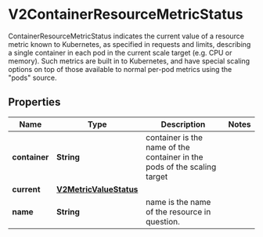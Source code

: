 

# V2ContainerResourceMetricStatus

ContainerResourceMetricStatus indicates the current value of a resource metric known to Kubernetes, as specified in requests and limits, describing a single container in each pod in the current scale target (e.g. CPU or memory).  Such metrics are built in to Kubernetes, and have special scaling options on top of those available to normal per-pod metrics using the \"pods\" source.
## Properties

Name | Type | Description | Notes
------------ | ------------- | ------------- | -------------
**container** | **String** | container is the name of the container in the pods of the scaling target | 
**current** | [**V2MetricValueStatus**](V2MetricValueStatus.md) |  | 
**name** | **String** | name is the name of the resource in question. | 



